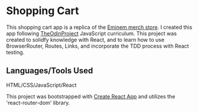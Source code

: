 # Shopping Cart

This shopping cart app is a replica of the [Eminem merch store](https://shop.eminem.com/collections/kamikaze). I created this app following [TheOdinProject](https://www.theodinproject.com/lessons/node-path-javascript-shopping-cart) JavaScript curriculum. This project was created to solidfy knowledge with React, and to learn how to use BrowserRouter, Routes, Links, and incorporate the TDD process with React testing.

## Languages/Tools Used

HTML/CSS/JavaScript/React

This project was bootstrapped with [Create React App](https://github.com/facebook/create-react-app) and utilizes the 'react-router-dom' library.
